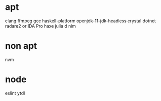 # apt
clang
ffmpeg
gcc
haskell-platform
openjdk-11-jdk-headless
crystal
dotnet
radare2 or IDA Pro
haxe
julia
d
nim

# non apt
nvm

# node
eslint
ytdl

